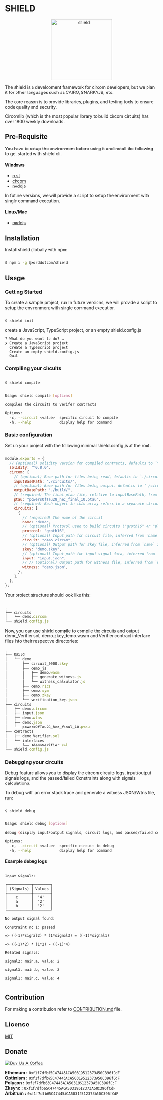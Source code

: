 # SHIELD

<p align="center" >
<img src="https://xord.notion.site/image/https%3A%2F%2Fs3-us-west-2.amazonaws.com%2Fsecure.notion-static.com%2F283b98b7-fdae-4e5a-acaf-248242084e4a%2FICON.png?table=block&id=5306223c-a4f7-45d1-9f54-b9a5f4004cd6&spaceId=49976899-64a1-40fd-a3e6-c2ad82ad7aa1&width=250&userId=&cache=v2" alt="shield" width="200" height="200">
</p>

The shield is a development framework for circom developers, but we plan it for other languages such as CAIRO, SNARKYJS, etc.

The core reason is to provide libraries, plugins, and testing tools to ensure code quality and security.

Circomlib (which is the most popular library to build circom circuits) has over 1800 weekly downloads.

## Pre-Requisite


You have to setup the environment before using it and install the following to get started with shield cli.

#### Windows

- [rust](https://www.rust-lang.org/tools/install)
- [circom](https://docs.circom.io/getting-started/installation/)
- [nodejs](https://nodejs.org/en/download/)

In future versions, we will provide a script to setup the environment with single command execution.

#### Linux/Mac

- [nodejs](https://nodejs.org/en/download/)


## Installation

Install shield globally with npm:

```bash

$ npm i -g @xorddotcom/shield
```
    
## Usage

### Getting Started

To create a sample project, run
In future versions, we will provide a script to setup the environment with single command execution.

```bash

$ shield init
```

create a JavaScript, TypeScript project, or an empty shield.config.js

```
? What do you want to do? …
❯ Create a JavaScript project
  Create a TypeScript project
  Create an empty shield.config.js
  Quit
```

### Compiling your circuits

```bash 

$ shield compile
```

```bash

Usage: shield compile [options]

compiles the circuits to verifer contracts

Options:
  -c, --circuit <value>  specific circuit to compile
  -h, --help             display help for command


```

### Basic configuration

Set up your project with the following minimal shield.config.js at the root. 

```javascript

module.exports = {
  // (optional) solidity version for compiled contracts, defaults to `^0.8.0`
  solidity: "^0.8.0",
  circom: {
    // (optional) Base path for files being read, defaults to `./circuits/`
    inputBasePath: "./circuits/",
    // (optional) Base path for files being output, defaults to `./circuits/`
    outputBasePath: "./build/",
    // (required) The final ptau file, relative to inputBasePath, from a Phase 1 ceremony
    ptau: "powersOfTau28_hez_final_10.ptau",
    // (required) Each object in this array refers to a separate circuit
    circuits: [
      {
        // (required) The name of the circuit
        name: "demo",
        // (optional) Protocol used to build circuits ("groth16" or "plonk"), defaults to "groth16"
        protocol: "groth16",
        // (optional) Input path for circuit file, inferred from `name` if unspecified
        circuit: "demo.circom",
        // (optional) Output path for zkey file, inferred from `name` if unspecified
        zkey: "demo.zkey",
        // (optional) Input path for input signal data, inferred from `name` if unspecified
        input: "input.json",
        // // (optional) Output path for witness file, inferred from `name` if unspecified
        witness: "demo.json",
      },
    ],
  },
};

```


Your project structure should look like this:

```javascript

.
├── circuits
│   └── demo.circom
└── shield.config.js

```
Now, you can use shield compile to compile the circuits and output demo_Verifier.sol, demo.zkey,demo.wasm and Verifier contract interface files into their respective directories:

```javascript
.
├── build
│   └── demo
│       ├── circuit_0000.zkey
│       ├── demo_js
│       │   ├── demo.wasm
│       │   ├── generate_witness.js
│       │   └── witness_calculator.js
│       ├── demo.r1cs
│       ├── demo.sym
│       ├── demo.zkey
│       └── verification_key.json
├── circuits
│   ├── demo.circom
│   ├── input.json
│   ├── demo.wtns
│   ├── demo.json
│   └── powersOfTau28_hez_final_10.ptau
├── contracts
│   ├── demo_Verifier.sol
│   └── interfaces
│       └── IdemoVerifier.sol
└── shield.config.js


```

### Debugging your circuits

Debug feature allows you to display the circom circuits logs, input/output signals logs, and the passed/failed Constraints along with signals calculations. 

To debug with an error stack trace and generate a witness JSON/Wtns file, run:

```bash 

$ shield debug
```


```bash

Usage: shield debug [options]

debug (display input/output signals, circuit logs, and passed/failed constraints ) and generate a witness file of the circuit

Options:
  -c, --circuit <value>  specific circuit to debug
  -h, --help             display help for command

```

#### Example debug logs

```

Input Signals:

┌───────────┬────────┐
│ (Signals) │ Values │
├───────────┼────────┤
│    c      │  '4'   │
│    a      │  '2'   │
│    b      │  '2'   │
└───────────┴────────┘

No output signal found:

Constraint no 1: passed

=> ((-1)*signal2) * (1*signal3) = ((-1)*signal1)

=> ((-1)*2) * (1*2) = ((-1)*4)

Related signals:

signal2: main.a, value: 2

signal3: main.b, value: 2

signal1: main.c, value: 4


```

## Contribution
For making a contribution refer to [CONTRIBUTION.md](https://github.com/xorddotcom/SHIELD/blob/main/CONTRIBUTION.md) file.

## License

[MIT](https://choosealicense.com/licenses/mit/)

## Donate

[![Buy Us A Coffee](https://srv-cdn.himpfen.io/badges/buymeacoffee/buymeacoffee-flat.svg)](https://cryptip.me/0xf1f7dfb65C47445ACA50319512373A50C396fCdF) &nbsp;


**Ethereum      :** `0xf1f7dfb65C47445ACA50319512373A50C396fCdF` <br />
**Optimism      :** `0xf1f7dfb65C47445ACA50319512373A50C396fCdF` <br />
**Polygon       :** `0xf1f7dfb65C47445ACA50319512373A50C396fCdF` <br />
**Zksync        :** `0xf1f7dfb65C47445ACA50319512373A50C396fCdF` <br />
**Arbitrum      :** `0xf1f7dfb65C47445ACA50319512373A50C396fCdF` <br />
